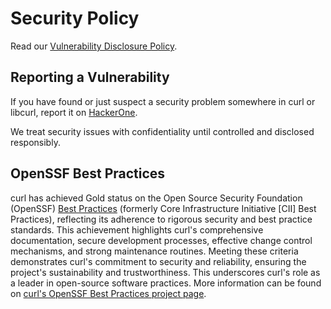 <!--
Copyright (C) Daniel Stenberg, <daniel@haxx.se>, et al.

SPDX-License-Identifier: curl
-->

# Security Policy

Read our [Vulnerability Disclosure Policy](docs/VULN-DISCLOSURE-POLICY.md).

## Reporting a Vulnerability

If you have found or just suspect a security problem somewhere in curl or
libcurl, report it on [HackerOne](https://hackerone.com/curl).

We treat security issues with confidentiality until controlled and disclosed responsibly.

## OpenSSF Best Practices

curl has achieved Gold status on the Open Source Security Foundation (OpenSSF)
[Best Practices](https://bestpractices.dev/) (formerly Core Infrastructure
Initiative [CII] Best Practices), reflecting its adherence to rigorous
security and best practice standards. This achievement highlights curl's
comprehensive documentation, secure development processes, effective change
control mechanisms, and strong maintenance routines. Meeting these criteria
demonstrates curl's commitment to security and reliability, ensuring the
project's sustainability and trustworthiness. This underscores curl's role as
a leader in open-source software practices. More information can be found on
[curl's OpenSSF Best Practices project page](https://www.bestpractices.dev/projects/63).
